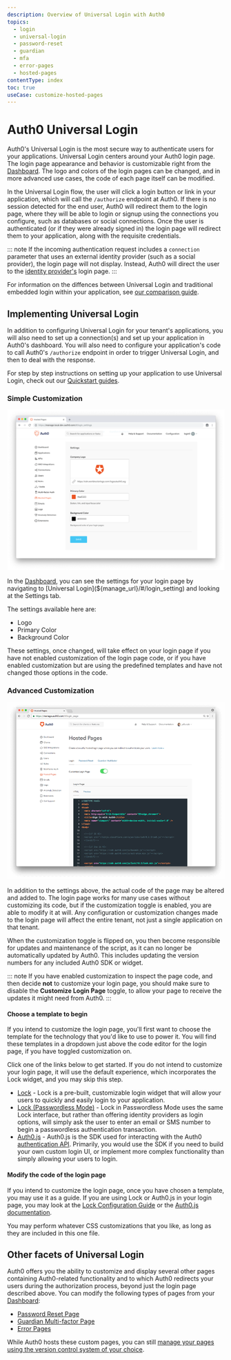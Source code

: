 ```yaml
---
description: Overview of Universal Login with Auth0
topics:
  - login
  - universal-login
  - password-reset
  - guardian
  - mfa
  - error-pages
  - hosted-pages
contentType: index
toc: true
useCase: customize-hosted-pages
---
```

# Auth0 Universal Login

Auth0's Universal Login is the most secure way to authenticate users for your applications. Universal Login centers around your Auth0 login page. The login page appearance and behavior is customizable right from the [Dashboard](${manage_url}). The logo and colors of the login pages can be changed, and in more advanced use cases, the code of each page itself can be modified.

In the Universal Login flow, the user will click a login button or link in your application, which will call the `/authorize` endpoint at Auth0. If there is no session detected for the end user, Auth0 will redirect them to the login page, where they will be able to login or signup using the connections you configure, such as databases or social connections. Once the user is authenticated (or if they were already signed in) the login page will redirect them to your application, along with the requisite credentials.

::: note
If the incoming authentication request includes a `connection` parameter that uses an external identity provider (such as a social provider), the login page will not display. Instead, Auth0 will direct the user to the [identity provider's](/identityproviders) login page.
:::

For information on the diffences between Universal Login and traditional embedded login within your application, see [our comparison guide](/guides/login/universal-vs-embedded).

## Implementing Universal Login

In addition to configuring Universal Login for your tenant's applications, you will also need to set up a connection(s) and set up your application in Auth0's dashboard. You will also need to configure your application's code to call Auth0's `/authorize` endpoint in order to trigger Universal Login, and then to deal with the response.

For step by step instructions on setting up your application to use Universal Login, check out our [Quickstart guides](/docs/quickstart).

### Simple Customization

![Customization Settings for Login Page](/media/articles/universal-login/settings.png)

In the [Dashboard](${manage_url}), you can see the settings for your login page by navigating to [Universal Login](${manage_url}/#/login_setting) and looking at the Settings tab.

The settings available here are:

* Logo
* Primary Color
* Background Color

These settings, once changed, will take effect on your login page if you have not enabled customization of the login page code, or if you have enabled customization but are using the predefined templates and have not changed those options in the code.

### Advanced Customization

![Login Page](/media/articles/universal-login/login.png)
	

In addition to the settings above, the actual code of the page may be altered and added to. The login page works for many use cases without customizing its code, but if the customization toggle is enabled, you are able to modify it at will. Any configuration or customization changes made to the login page will affect the entire tenant, not just a single application on that tenant.

When the customization toggle is flipped on, you then become responsible for updates and maintenance of the script, as it can no longer be automatically updated by Auth0. This includes updating the version numbers for any included Auth0 SDK or widget.

::: note
If you have enabled customization to inspect the page code, and then decide **not** to customize your login page, you should make sure to disable the **Customize Login Page** toggle, to allow your page to receive the updates it might need from Auth0.
:::

#### Choose a template to begin

If you intend to customize the login page, you'll first want to choose the template for the technology that you'd like to use to power it. You will find these templates in a dropdown just above the code editor for the login page, if you have toggled customization on. 

Click one of the links below to get started. If you do not intend to customize your login page, it will use the default experience, which incorporates the Lock widget, and you may skip this step.

- [Lock](/hosted-pages/login/lock) - Lock is a pre-built, customizable login widget that will allow your users to quickly and easily login to your application.
- [Lock (Passwordless Mode)](/hosted-pages/login/lock-passwordless) - Lock in Passwordless Mode uses the same Lock interface, but rather than offering identity providers as login options, will simply ask the user to enter an email or SMS number to begin a passwordless authentication transaction.
- [Auth0.js](/hosted-pages/login/auth0js) - Auth0.js is the SDK used for interacting with the Auth0 [authentication API](/api/authentication). Primarily, you would use the SDK if you need to build your own custom login UI, or implement more complex functionality than simply allowing your users to login. 

#### Modify the code of the login page

If you intend to customize the login page, once you have chosen a template, you may use it as a guide. If you are using Lock or Auth0.js in your login page, you may look at the [Lock Configuration Guide](/libraries/lock/v11/configuration) or the [Auth0.js documentation](/libraries/auth0js/v9).

You may perform whatever CSS customizations that you like, as long as they are included in this one file.

## Other facets of Universal Login

Auth0 offers you the ability to customize and display several other pages containing Auth0-related functionality and to which Auth0 redirects your users during the authorization process, beyond just the login page described above. You can modify the following types of pages from your [Dashboard](${manage_url}):

* [Password Reset Page](/universal-login/password-reset)
* [Guardian Multi-factor Page](/universal-login/guardian)
* [Error Pages](/universal-login/error-pages)

While Auth0 hosts these custom pages, you can still [manage your pages using the version control system of your choice](/universal-login/version-control).
